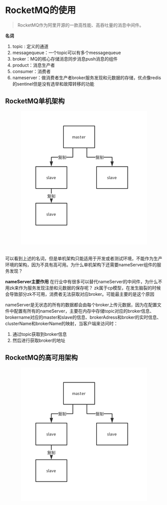 # RocketMQ的使用
> RocketMQ作为阿里开源的一款高性能、高吞吐量的消息中间件。

**名词**
1. topic : 定义的通道
2. messagequeue：一个topic可以有多个messagequeue
3. broker：MQ的核心存储消息同步消息push消息的组件
4. product：消息生产者
5. consumer：消费者
6. nameserver：做消费者生产者broker服务发现和元数据的存储，优点像redis 的sentinel但是没有选举和故障转移的功能

## RocketMQ单机架构

<div align="center"> <img src="https://github.com/gitXugx/doc-images/blob/master/images/redis/redis%E4%B8%BB%E4%BB%8E%E5%A4%8D%E5%88%B6.jpg"  /> </div><br>

可以看到上述的名词，但是单机架构只能适用于开发或者测试环境，不能作为生产环境的架构，因为不具有高可用。为什么单机架构下还需要nameServer组件的服务发现？


**nameServer主要作用**
在行业中有很多可以替代nameServer的中间件，为什么不用zk来作为服务发现注册和元数据的保存呢？
zk属于cp模型，在发生脑裂的时候会导致部分zk不可用，消费者无法获取对应broker。可能最主要的是这个原因

nameServer是无状态的所有的数据都会由每个broker上传元数据，因为在配置文件中配置有所有的nameServer，主要在内存中存储topic对应的broker信息、brokername对应的master和slave的信息、brokerAdress和broker的实时信息、clusterName和brokerName的映射，当客户端来访问时：
1. 通过topic获取到broker信息
2. 然后进行获取broker的地址

## RocketMQ的高可用架构

<div align="center"> <img src="https://github.com/gitXugx/doc-images/blob/master/images/redis/redis%E4%B8%BB%E4%BB%8E%E5%A4%8D%E5%88%B6.jpg"  /> </div><br>






